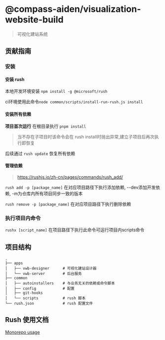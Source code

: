 # @compass-aiden/visualization-website-build
> 可视化建站系统

## 贡献指南
### 安装
#### 安装 rush
本地开发环境安装 `npm install -g @microsoft/rush`

ci环境使用此命令`node common/scripts/install-run-rush.js install`

#### 安装所有依赖

**项目首次运行** 在根目录执行 `pnpm install`
> 当不存在子项目时该命令会在 rush install时抛出异常,建立子项目后再次执行即恢复

后续通过 `rush update` 恢复所有依赖

#### 管理依赖
> https://rushjs.io/zh-cn/pages/commands/rush_add/

`rush add -p [package_name]` 在对应项目路径下执行添加依赖, --dev添加开发依赖, -m为仓库内所有项目同步一致的版本

`rush remove -p [package_name]` 在对应项目路径下执行删除依赖

### 执行项目内命令

`rushx [script_name]` 在项目路径下执行此命令可运行项目内scripts命令

## 项目结构

```
.
├── apps
│   ├── vwb-designer      # 可视化建站设计器
│   └── vwb-server        # 后台服务
├── common
│   ├── autoinstallers    # 与业务无关的依赖或命令脚本
│   ├── config            # 配置
│   ├── git-hooks
│   └── scripts           # rush 脚本
└── rush.json             # rush 配置文件
```

## Rush 使用文档

[Monorepo usage](https://rushjs.io/)
